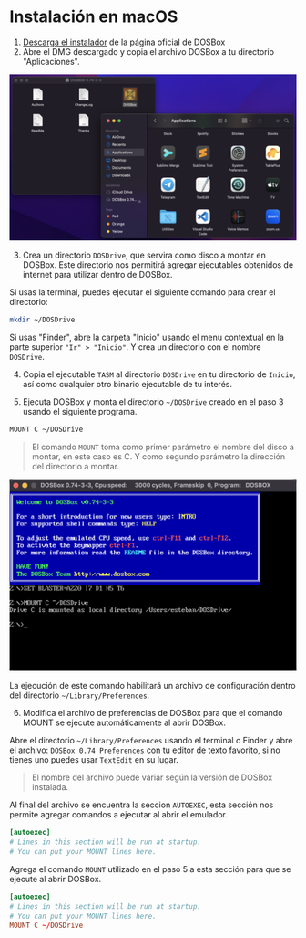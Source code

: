 # Instalación en macOS

1. [Descarga el instalador][1] de la página oficial de DOSBox
2. Abre el DMG descargado y copia el archivo DOSBox a tu directorio "Aplicaciones".

<img src="images/01/001.png" />

3. Crea un directorio `DOSDrive`, que servira como disco a montar en DOSBox.
Este directorio nos permitirá agregar ejecutables obtenidos de internet para
utilizar dentro de DOSBox.

Si usas la terminal, puedes ejecutar el siguiente comando para crear el
directorio:

```bash
mkdir ~/DOSDrive
```

Si usas "Finder", abre la carpeta "Inicio" usando el menu contextual en la
parte superior `"Ir" > "Inicio"`. Y crea un directorio con el nombre `DOSDrive`.

4. Copia el ejecutable `TASM` al directorio `DOSDrive` en tu directorio de `Inicio`,
así como cualquier otro binario ejecutable de tu interés.

5. Ejecuta DOSBox y monta el directorio `~/DOSDrive` creado en el paso 3 usando
el siguiente programa.

```bash
MOUNT C ~/DOSDrive
```

> El comando `MOUNT` toma como primer parámetro el nombre del disco a montar,
> en este caso es C. Y como segundo parámetro la dirección del directorio a
> montar.

<img src="images/01/002.png" />

La ejecución de este comando habilitará un archivo de configuración dentro del
directorio `~/Library/Preferences`.

6. Modifica el archivo de preferencias de DOSBox para que el comando MOUNT se
ejecute automáticamente al abrir DOSBox.

Abre el directorio `~/Library/Preferences` usando el terminal o Finder y
abre el archivo: `DOSBox 0.74 Preferences` con tu editor de texto favorito,
si no tienes uno puedes usar `TextEdit` en su lugar.

> El nombre del archivo puede variar según la versión de DOSBox instalada.

Al final del archivo se encuentra la seccion `AUTOEXEC`, esta sección nos
permite agregar comandos a ejecutar al abrir el emulador.

```toml
[autoexec]
# Lines in this section will be run at startup.
# You can put your MOUNT lines here.
```

Agrega el comando `MOUNT` utilizado en el paso 5 a esta sección para que se
ejecute al abrir DOSBox.

```toml
[autoexec]
# Lines in this section will be run at startup.
# You can put your MOUNT lines here.
MOUNT C ~/DOSDrive
```

[1]: https://www.dosbox.com/download.php?main=1
